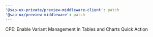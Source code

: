 ```yaml
---
'@sap-ux-private/preview-middleware-client': patch
'@sap-ux/preview-middleware': patch
---
```


CPE: Enable Variant Management in Tables and Charts Quick Action
